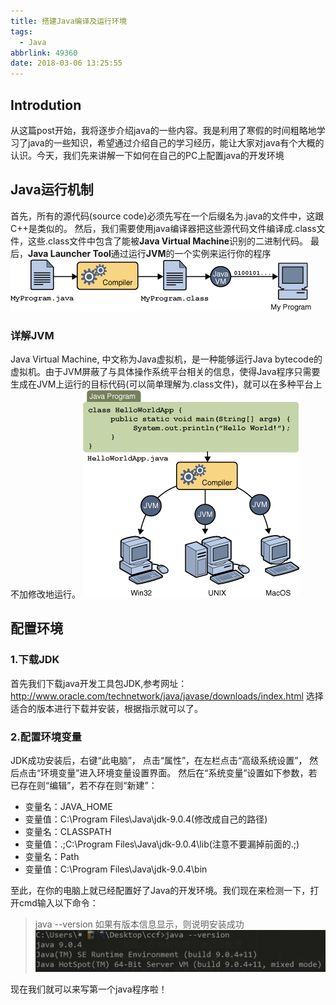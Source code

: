 ```yaml
---
title: 搭建Java编译及运行环境
tags:
  - Java
abbrlink: 49360
date: 2018-03-06 13:25:55
---
```

## Introdution
  从这篇post开始，我将逐步介绍java的一些内容。我是利用了寒假的时间粗略地学习了java的一些知识，希望通过介绍自己的学习经历，能让大家对java有个大概的认识。今天，我们先来讲解一下如何在自己的PC上配置java的开发环境

## Java运行机制
首先，所有的源代码(source code)必须先写在一个后缀名为.java的文件中，这跟C++是类似的。
然后，我们需要使用java编译器把这些源代码文件编译成.class文件，这些.class文件中包含了能被**Java Virtual Machine**识别的二进制代码。
最后，**Java Launcher Tool**通过运行**JVM**的一个实例来运行你的程序
![Java代码执行简图](/images/java1.png)

### 详解JVM
Java Virtual Machine, 中文称为Java虚拟机，是一种能够运行Java bytecode的虚拟机。由于JVM屏蔽了与具体操作系统平台相关的信息，使得Java程序只需要生成在JVM上运行的目标代码(可以简单理解为.class文件)，就可以在多种平台上不加修改地运行。
![](/images/java2.png)

## 配置环境
### 1.下载JDK
首先我们下载java开发工具包JDK,参考网址：http://www.oracle.com/technetwork/java/javase/downloads/index.html
选择适合的版本进行下载并安装，根据指示就可以了。
### 2.配置环境变量
JDK成功安装后，右键“此电脑”， 点击“属性”，在左栏点击“高级系统设置”， 然后点击“环境变量”进入环境变量设置界面。
然后在“系统变量”设置如下参数，若已存在则“编辑”，若不存在则“新建”：
  + 变量名：JAVA_HOME
  + 变量值：C:\Program Files\Java\jdk-9.0.4(修改成自己的路径)
  + 变量名：CLASSPATH
  + 变量值：.;C:\Program Files\Java\jdk-9.0.4\lib(注意不要漏掉前面的.;)
  + 变量名：Path
  + 变量值：C:\Program Files\Java\jdk-9.0.4\bin

至此，在你的电脑上就已经配置好了Java的开发环境。我们现在来检测一下，打开cmd输入以下命令：
> java --version
如果有版本信息显示，则说明安装成功
![版本信息](/images/java3.png)

现在我们就可以来写第一个java程序啦！
